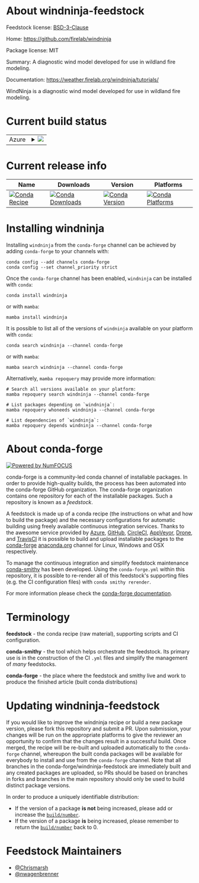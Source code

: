 About windninja-feedstock
=========================

Feedstock license: [BSD-3-Clause](https://github.com/conda-forge/windninja-feedstock/blob/main/LICENSE.txt)

Home: https://github.com/firelab/windninja

Package license: MIT

Summary: A diagnostic wind model developed for use in wildland fire modeling. 

Documentation: https://weather.firelab.org/windninja/tutorials/

WindNinja is a diagnostic wind model developed for use in wildland fire modeling.


Current build status
====================


<table>
    
  <tr>
    <td>Azure</td>
    <td>
      <details>
        <summary>
          <a href="https://dev.azure.com/conda-forge/feedstock-builds/_build/latest?definitionId=24939&branchName=main">
            <img src="https://dev.azure.com/conda-forge/feedstock-builds/_apis/build/status/windninja-feedstock?branchName=main">
          </a>
        </summary>
        <table>
          <thead><tr><th>Variant</th><th>Status</th></tr></thead>
          <tbody><tr>
              <td>linux_64</td>
              <td>
                <a href="https://dev.azure.com/conda-forge/feedstock-builds/_build/latest?definitionId=24939&branchName=main">
                  <img src="https://dev.azure.com/conda-forge/feedstock-builds/_apis/build/status/windninja-feedstock?branchName=main&jobName=linux&configuration=linux%20linux_64_" alt="variant">
                </a>
              </td>
            </tr><tr>
              <td>osx_64</td>
              <td>
                <a href="https://dev.azure.com/conda-forge/feedstock-builds/_build/latest?definitionId=24939&branchName=main">
                  <img src="https://dev.azure.com/conda-forge/feedstock-builds/_apis/build/status/windninja-feedstock?branchName=main&jobName=osx&configuration=osx%20osx_64_" alt="variant">
                </a>
              </td>
            </tr>
          </tbody>
        </table>
      </details>
    </td>
  </tr>
</table>

Current release info
====================

| Name | Downloads | Version | Platforms |
| --- | --- | --- | --- |
| [![Conda Recipe](https://img.shields.io/badge/recipe-windninja-green.svg)](https://anaconda.org/conda-forge/windninja) | [![Conda Downloads](https://img.shields.io/conda/dn/conda-forge/windninja.svg)](https://anaconda.org/conda-forge/windninja) | [![Conda Version](https://img.shields.io/conda/vn/conda-forge/windninja.svg)](https://anaconda.org/conda-forge/windninja) | [![Conda Platforms](https://img.shields.io/conda/pn/conda-forge/windninja.svg)](https://anaconda.org/conda-forge/windninja) |

Installing windninja
====================

Installing `windninja` from the `conda-forge` channel can be achieved by adding `conda-forge` to your channels with:

```
conda config --add channels conda-forge
conda config --set channel_priority strict
```

Once the `conda-forge` channel has been enabled, `windninja` can be installed with `conda`:

```
conda install windninja
```

or with `mamba`:

```
mamba install windninja
```

It is possible to list all of the versions of `windninja` available on your platform with `conda`:

```
conda search windninja --channel conda-forge
```

or with `mamba`:

```
mamba search windninja --channel conda-forge
```

Alternatively, `mamba repoquery` may provide more information:

```
# Search all versions available on your platform:
mamba repoquery search windninja --channel conda-forge

# List packages depending on `windninja`:
mamba repoquery whoneeds windninja --channel conda-forge

# List dependencies of `windninja`:
mamba repoquery depends windninja --channel conda-forge
```


About conda-forge
=================

[![Powered by
NumFOCUS](https://img.shields.io/badge/powered%20by-NumFOCUS-orange.svg?style=flat&colorA=E1523D&colorB=007D8A)](https://numfocus.org)

conda-forge is a community-led conda channel of installable packages.
In order to provide high-quality builds, the process has been automated into the
conda-forge GitHub organization. The conda-forge organization contains one repository
for each of the installable packages. Such a repository is known as a *feedstock*.

A feedstock is made up of a conda recipe (the instructions on what and how to build
the package) and the necessary configurations for automatic building using freely
available continuous integration services. Thanks to the awesome service provided by
[Azure](https://azure.microsoft.com/en-us/services/devops/), [GitHub](https://github.com/),
[CircleCI](https://circleci.com/), [AppVeyor](https://www.appveyor.com/),
[Drone](https://cloud.drone.io/welcome), and [TravisCI](https://travis-ci.com/)
it is possible to build and upload installable packages to the
[conda-forge](https://anaconda.org/conda-forge) [anaconda.org](https://anaconda.org/)
channel for Linux, Windows and OSX respectively.

To manage the continuous integration and simplify feedstock maintenance
[conda-smithy](https://github.com/conda-forge/conda-smithy) has been developed.
Using the ``conda-forge.yml`` within this repository, it is possible to re-render all of
this feedstock's supporting files (e.g. the CI configuration files) with ``conda smithy rerender``.

For more information please check the [conda-forge documentation](https://conda-forge.org/docs/).

Terminology
===========

**feedstock** - the conda recipe (raw material), supporting scripts and CI configuration.

**conda-smithy** - the tool which helps orchestrate the feedstock.
                   Its primary use is in the construction of the CI ``.yml`` files
                   and simplify the management of *many* feedstocks.

**conda-forge** - the place where the feedstock and smithy live and work to
                  produce the finished article (built conda distributions)


Updating windninja-feedstock
============================

If you would like to improve the windninja recipe or build a new
package version, please fork this repository and submit a PR. Upon submission,
your changes will be run on the appropriate platforms to give the reviewer an
opportunity to confirm that the changes result in a successful build. Once
merged, the recipe will be re-built and uploaded automatically to the
`conda-forge` channel, whereupon the built conda packages will be available for
everybody to install and use from the `conda-forge` channel.
Note that all branches in the conda-forge/windninja-feedstock are
immediately built and any created packages are uploaded, so PRs should be based
on branches in forks and branches in the main repository should only be used to
build distinct package versions.

In order to produce a uniquely identifiable distribution:
 * If the version of a package **is not** being increased, please add or increase
   the [``build/number``](https://docs.conda.io/projects/conda-build/en/latest/resources/define-metadata.html#build-number-and-string).
 * If the version of a package **is** being increased, please remember to return
   the [``build/number``](https://docs.conda.io/projects/conda-build/en/latest/resources/define-metadata.html#build-number-and-string)
   back to 0.

Feedstock Maintainers
=====================

* [@Chrismarsh](https://github.com/Chrismarsh/)
* [@nwagenbrenner](https://github.com/nwagenbrenner/)

